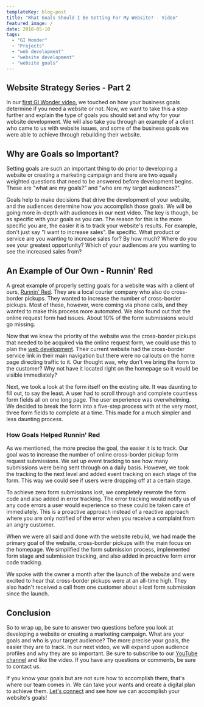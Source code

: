 ```yaml
---
templateKey: blog-post
title: "What Goals Should I Be Setting For My Website? - Video"
featured_image: /
date: 2018-05-10
tags:
  - "GI Wonder"
  - "Projects"
  - "web development"
  - "website development"
  - "website goals"
---
```


Website Strategy Series - Part 2
--------------------------------

In our [first GI Wonder video](https://graphicintuitions.com/whats-brewin/do-i-need-a-website/), we touched on how your business goals determine if you need a website or not. Now, we want to take this a step further and explain the type of goals you should set and why for your website development. We will also take you through an example of a client who came to us with website issues, and some of the business goals we were able to achieve through rebuilding their website.

Why are Goals so Important?
---------------------------

Setting goals are such an important thing to do prior to developing a website or creating a marketing campaign and there are two equally weighted questions that need to be answered before development begins. These are "what are my goals?" and "who are my target audiences?".

Goals help to make decisions that drive the development of your website, and the audiences determine how you accomplish those goals. We will be going more in-depth with audiences in our next video. The key is though, be as specific with your goals as you can. The reason for this is the more specific you are, the easier it is to track your website's results. For example, don't just say "I want to increase sales". Be specific. What product or service are you wanting to increase sales for? By how much? Where do you see your greatest opportunity? Which of your audiences are you wanting to see the increased sales from?

An Example of Our Own - Runnin' Red
-----------------------------------

A great example of properly setting goals for a website was with a client of ours, [Runnin' Red](https://www.runninred.com/). They are a local courier company who also do cross-border pickups. They wanted to increase the number of cross-border pickups. Most of these, however, were coming via phone calls, and they wanted to make this process more automated. We also found out that the online request form had issues. About 10% of the form submissions would go missing.

Now that we knew the priority of the website was the cross-border pickups that needed to be acquired via the online request form, we could use this to plan the [web development](https://graphicintuitions.com/services/website-development/). Their current website had the cross-border service link in their main navigation but there were no callouts on the home page directing traffic to it. Our thought was, why don't we bring the form to the customer? Why not have it located right on the homepage so it would be visible immediately?

Next, we took a look at the form itself on the existing site. It was daunting to fill out, to say the least. A user had to scroll through and complete countless form fields all on one long page. The user experience was overwhelming. We decided to break the form into a five-step process with at the very most, three form fields to complete at a time. This made for a much simpler and less daunting process.

### How Goals Helped Runnin' Red

As we mentioned, the more precise the goal, the easier it is to track. Our goal was to increase the number of online cross-border pickup form request submissions. We set up event tracking to see how many submissions were being sent through on a daily basis. However, we took the tracking to the next level and added event tracking on each stage of the form. This way we could see if users were dropping off at a certain stage.

To achieve zero form submissions lost, we completely rewrote the form code and also added in error tracking. The error tracking would notify us of any code errors a user would experience so these could be taken care of immediately. This is a proactive approach instead of a reactive approach where you are only notified of the error when you receive a complaint from an angry customer.

When we were all said and done with the website rebuild, we had made the primary goal of the website, cross-border pickups with the main focus on the homepage. We simplified the form submission process, implemented form stage and submission tracking, and also added in proactive form error code tracking.

We spoke with the owner a month after the launch of the website and were excited to hear that cross-border pickups were at an all-time high. They also hadn't received a call from one customer about a lost form submission since the launch.

Conclusion
----------

So to wrap up, be sure to answer two questions before you look at developing a website or creating a marketing campaign. What are your goals and who is your target audience? The more precise your goals, the easier they are to track. In our next video, we will expand upon audience profiles and why they are so important. Be sure to subscribe to our [YouTube channel](https://www.youtube.com/channel/UCdj9S4nDL7uIo4icBILCtaA) and like the video. If you have any questions or comments, be sure to contact us.

If you know your goals but are not sure how to accomplish them, that's where our team comes in. We can take your wants and create a digital plan to achieve them. [Let's connect](https://graphicintuitions.com/get-in-touch/) and see how we can accomplish your website's goals!